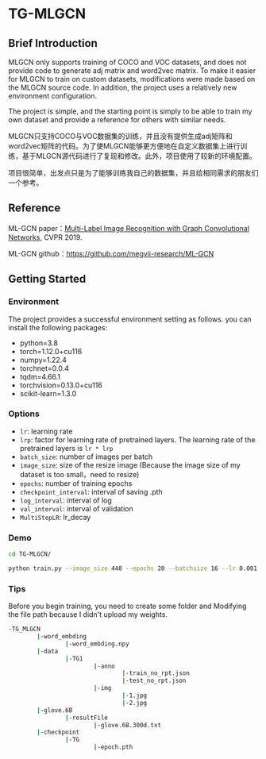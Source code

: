 # TG-MLGCN
## Brief Introduction

MLGCN only supports training of COCO and VOC datasets, and does not provide code to generate adj matrix and word2vec matrix. To make it easier for MLGCN to train on custom datasets, modifications were made based on the MLGCN source code. In addition, the project uses a relatively new environment configuration.

The project is simple, and the starting point is simply to be able to train my own dataset and provide a reference for others with similar needs.

MLGCN只支持COCO与VOC数据集的训练，并且没有提供生成adj矩阵和word2vec矩阵的代码。为了使MLGCN能够更方便地在自定义数据集上进行训练，基于MLGCN源代码进行了复现和修改。此外，项目使用了较新的环境配置。

项目很简单，出发点只是为了能够训练我自己的数据集，并且给相同需求的朋友们一个参考。

## Reference

ML-GCN paper：[Multi-Label Image Recognition with Graph Convolutional Networks](https://arxiv.org/abs/1904.03582), CVPR 2019.

ML-GCN github：https://github.com/megvii-research/ML-GCN

## Getting Started
### Environment

The project provides a successful environment setting as follows.
you can install the following packages:

* python=3.8
* torch=1.12.0+cu116
* numpy=1.22.4
* torchnet=0.0.4
* tqdm=4.66.1
* torchvision=0.13.0+cu116
* scikit-learn=1.3.0

### Options

- `lr`: learning rate
- `lrp`: factor for learning rate of pretrained layers. The learning rate of the pretrained layers is `lr * lrp`
- `batch_size`: number of images per batch
- `image_size`: size of the resize image (Because the image size of my dataset is too small，need to resize)
- `epochs`: number of training epochs
- `checkpoint_interval`: interval of saving .pth
- `log_interval`: interval of log
- `val_interval`: interval of validation
- `MultiStepLR`: lr_decay

### Demo

```sh
cd TG-MLGCN/
```
```sh
python train.py --image_size 448 --epochs 20 --batchsize 16 --lr 0.001 --lrp 0.1 --msl True --checkpoint_interval 5 --log_interval 100 --val_interval 5
```

### Tips
Before you begin training, you need to create some folder and Modifying the file path because I didn't upload my weights.
```sh
-TG_MLGCN
        |-word_embding
                |-word_embding.npy
        |-data
                |-TG1
                        |-anno
                                |-train_no_rpt.json
                                |-test_no_rpt.json
                        |-img
                                |-1.jpg
                                |-2.jpg
        |-glove.6B
                |-resultFile
                        |-glove.6B.300d.txt
        |-checkpoint
                |-TG
                        |-epoch.pth
```
